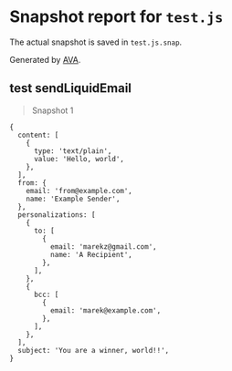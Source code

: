 # Snapshot report for `test.js`

The actual snapshot is saved in `test.js.snap`.

Generated by [AVA](https://ava.li).

## test sendLiquidEmail

> Snapshot 1

    {
      content: [
        {
          type: 'text/plain',
          value: 'Hello, world',
        },
      ],
      from: {
        email: 'from@example.com',
        name: 'Example Sender',
      },
      personalizations: [
        {
          to: [
            {
              email: 'marekz@gmail.com',
              name: 'A Recipient',
            },
          ],
        },
        {
          bcc: [
            {
              email: 'marek@example.com',
            },
          ],
        },
      ],
      subject: 'You are a winner, world!!',
    }
